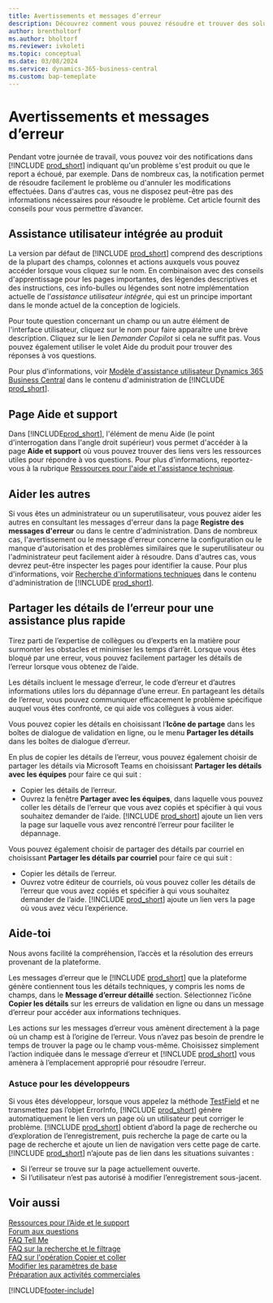 ```yaml
---
title: Avertissements et messages d’erreur
description: Découvrez comment vous pouvez résoudre et trouver des solutions aux messages d'erreur lorsque vous travaillez dans Business Central.
author: brentholtorf
ms.author: bholtorf
ms.reviewer: ivkoleti
ms.topic: conceptual
ms.date: 03/08/2024
ms.service: dynamics-365-business-central
ms.custom: bap-temeplate
---
```

# Avertissements et messages d’erreur

Pendant votre journée de travail, vous pouvez voir des notifications dans [!INCLUDE [prod_short](includes/prod_short.md)] indiquant qu'un problème s'est produit ou que le report a échoué, par exemple. Dans de nombreux cas, la notification permet de résoudre facilement le problème ou d'annuler les modifications effectuées. Dans d'autres cas, vous ne disposez peut-être pas des informations nécessaires pour résoudre le problème. Cet article fournit des conseils pour vous permettre d’avancer.  

## Assistance utilisateur intégrée au produit

La version par défaut de [!INCLUDE [prod_short](includes/prod_short.md)] comprend des descriptions de la plupart des champs, colonnes et actions auxquels vous pouvez accéder lorsque vous cliquez sur le nom. En combinaison avec des conseils d'apprentissage pour les pages importantes, des légendes descriptives et des instructions, ces info-bulles ou légendes sont notre implémentation actuelle de l’*assistance utilisateur intégrée*, qui est un principe important dans le monde actuel de la conception de logiciels.  

Pour toute question concernant un champ ou un autre élément de l'interface utilisateur, cliquez sur le nom pour faire apparaître une brève description. Cliquez sur le lien *Demander Copilot* si cela ne suffit pas. Vous pouvez également utiliser le volet Aide du produit pour trouver des réponses à vos questions.  

Pour plus d'informations, voir [Modèle d'assistance utilisateur Dynamics 365 Business Central](/dynamics365/business-central/dev-itpro/user-assistance) dans le contenu d'administration de [!INCLUDE [prod_short](includes/prod_short.md)].  

## Page Aide et support

Dans [!INCLUDE[prod_short](includes/prod_short.md)], l'élément de menu Aide (le point d'interrogation dans l'angle droit supérieur) vous permet d'accéder à la page **Aide et support** où vous pouvez trouver des liens vers les ressources utiles pour répondre à vos questions. Pour plus d'informations, reportez-vous à la rubrique [Ressources pour l'aide et l'assistance technique](product-help-and-support.md).  

## Aider les autres

Si vous êtes un administrateur ou un superutilisateur, vous pouvez aider les autres en consultant les messages d'erreur dans la page **Registre des messages d'erreur** ou dans le centre d'administration. Dans de nombreux cas, l'avertissement ou le message d'erreur concerne la configuration ou le manque d'autorisation et des problèmes similaires que le superutilisateur ou l'administrateur peut facilement aider à résoudre. Dans d'autres cas, vous devrez peut-être inspecter les pages pour identifier la cause. Pour plus d'informations, voir [Recherche d'informations techniques](/dynamics365/business-central/dev-itpro/administration/manage-technical-support#finding-technical-information) dans le contenu d'administration de [!INCLUDE [prod_short](includes/prod_short.md)].  

## Partager les détails de l’erreur pour une assistance plus rapide

Tirez parti de l’expertise de collègues ou d’experts en la matière pour surmonter les obstacles et minimiser les temps d’arrêt. Lorsque vous êtes bloqué par une erreur, vous pouvez facilement partager les détails de l’erreur lorsque vous obtenez de l’aide. 

Les détails incluent le message d’erreur, le code d’erreur et d’autres informations utiles lors du dépannage d’une erreur. En partageant les détails de l’erreur, vous pouvez communiquer efficacement le problème spécifique auquel vous êtes confronté, ce qui aide vos collègues à vous aider.  

Vous pouvez copier les détails en choisissant l’**Icône de partage** dans les boîtes de dialogue de validation en ligne, ou le menu **Partager les détails** dans les boîtes de dialogue d’erreur.  

En plus de copier les détails de l’erreur, vous pouvez également choisir de partager les détails via Microsoft Teams en choisissant **Partager les détails avec les équipes** pour faire ce qui suit :

* Copier les détails de l’erreur.
* Ouvrez la fenêtre **Partager avec les équipes**, dans laquelle vous pouvez coller les détails de l’erreur que vous avez copiés et spécifier à qui vous souhaitez demander de l’aide. [!INCLUDE [prod_short](includes/prod_short.md)] ajoute un lien vers la page sur laquelle vous avez rencontré l’erreur pour faciliter le dépannage.

Vous pouvez également choisir de partager des détails par courriel en choisissant **Partager les détails par courriel** pour faire ce qui suit :

* Copier les détails de l’erreur.
* Ouvrez votre éditeur de courriels, où vous pouvez coller les détails de l’erreur que vous avez copiés et spécifier à qui vous souhaitez demander de l’aide. [!INCLUDE [prod_short](includes/prod_short.md)] ajoute un lien vers la page où vous avez vécu l’expérience.

## Aide-toi

Nous avons facilité la compréhension, l’accès et la résolution des erreurs provenant de la plateforme.

Les messages d’erreur que le [!INCLUDE [prod_short](includes/prod_short.md)] que la plateforme génère contiennent tous les détails techniques, y compris les noms de champs, dans le **Message d’erreur détaillé** section. Sélectionnez l’icône **Copier les détails** sur les erreurs de validation en ligne ou dans un message d’erreur pour accéder aux informations techniques.

Les actions sur les messages d’erreur vous amènent directement à la page où un champ est à l’origine de l’erreur. Vous n’avez pas besoin de prendre le temps de trouver la page ou le champ vous-même. Choisissez simplement l’action indiquée dans le message d’erreur et [!INCLUDE [prod_short](includes/prod_short.md)] vous amènera à l’emplacement approprié pour résoudre l’erreur.

### Astuce pour les développeurs

Si vous êtes développeur, lorsque vous appelez la méthode [TestField](/dynamics365/business-central/dev-itpro/developer/methods-auto/record/record-testfield-joker-joker-errorinfo-method) et ne transmettez pas l’objet ErrorInfo, [!INCLUDE [prod_short](includes/prod_short.md)] génère automatiquement le lien vers un page où un utilisateur peut corriger le problème. [!INCLUDE [prod_short](includes/prod_short.md)] obtient d’abord la page de recherche ou d’exploration de l’enregistrement, puis recherche la page de carte ou la page de recherche et ajoute un lien de navigation vers cette page de carte. [!INCLUDE [prod_short](includes/prod_short.md)] n’ajoute pas de lien dans les situations suivantes :

* Si l’erreur se trouve sur la page actuellement ouverte.
* Si l’utilisateur n’est pas autorisé à modifier l’enregistrement sous-jacent.

## Voir aussi

[Ressources pour l’Aide et le support](product-help-and-support.md)  
[Forum aux questions](across-faq.yml)  
[FAQ Tell Me](ui-search-faq.md)  
[FAQ sur la recherche et le filtrage](ui-search-filter-faq.yml)  
[FAQ sur l'opération Copier et coller](faq-copy-paste.yml)  
[Modifier les paramètres de base](ui-change-basic-settings.md)  
[Préparation aux activités commerciales](ui-get-ready-business.md)  

[!INCLUDE[footer-include](includes/footer-banner.md)]